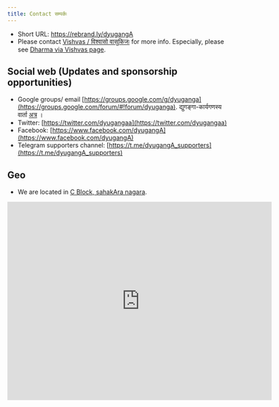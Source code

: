 ```yaml
---
title: Contact सम्पर्कः
---
```


- Short URL: https://rebrand.ly/dyugangA 
- Please contact [Vishvas / विश्वासो वासुकिजः](https://vishvAsa.github.io/) for more info. Especially, please see [Dharma via Vishvas page](https://vishvAsa.github.io/interests/dharma-via-vishvas/). 

## Social web (Updates and sponsorship opportunities)
- Google groups/ email [https://groups.google.com/g/dyuganga](https://groups.google.com/forum/#!forum/dyuganga). द्युगङ्गा-कार्यगणस्य वार्ता [अत्र](https://groups.google.com/forum/#!forum/dyuganga) ।
- Twitter: [https://twitter.com/dyugangaa](https://twitter.com/dyugangaa)
- Facebook: [https://www.facebook.com/dyugangA](https://www.facebook.com/dyugangA)
- Telegram supporters channel: [https://t.me/dyugangA_supporters](https://t.me/dyugangA_supporters)

## Geo
- We are located in [C Block, sahakAra nagara](https://goo.gl/maps/QrXL5uobRpCgW1W7A).

<iframe src="https://www.google.com/maps/embed?pb=!1m18!1m12!1m3!1d3886.5696120107723!2d77.57570845064947!3d13.06304481635385!2m3!1f0!2f0!3f0!3m2!1i1024!2i768!4f13.1!3m3!1m2!1s0x3bae199b187665f9%3A0x6e39c56a59ff6376!2sDyugang%C4%81%20%3A%20Sanskrit%20classics%20represented!5e0!3m2!1sen!2sin!4v1580705356323!5m2!1sen!2sin" width="600" height="450" frameborder="0" style="border:0;" allowfullscreen=""></iframe>

